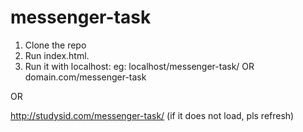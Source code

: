 # messenger-task

1. Clone the repo
2. Run index.html. 
3. Run it with localhost: eg: localhost/messenger-task/     OR   domain.com/messenger-task


OR

http://studysid.com/messenger-task/
(if it does not load, pls refresh)

